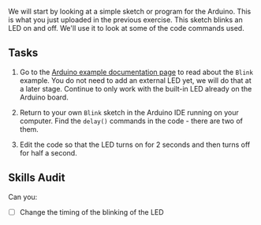 We will start by looking at a simple sketch or program for the Arduino. This is what you just uploaded in the previous exercise. This sketch blinks an LED on and off. We'll use it to look at some of the code commands used.

## Tasks
1. Go to the [Arduino example documentation page](https://docs.arduino.cc/built-in-examples/basics/Blink) to read about the `Blink` example. You do not need to add an external LED yet, we will do that at a later stage. Continue to only work with the built-in LED already on the Arduino board.

2. Return to your own `Blink` sketch in the Arduino IDE running on your computer. Find the `delay()` commands in the code - there are two of them.

3. Edit the code so that the LED turns on for 2 seconds and then turns off for half a second.

## Skills Audit
Can you:
- [ ] Change the timing of the blinking of the LED